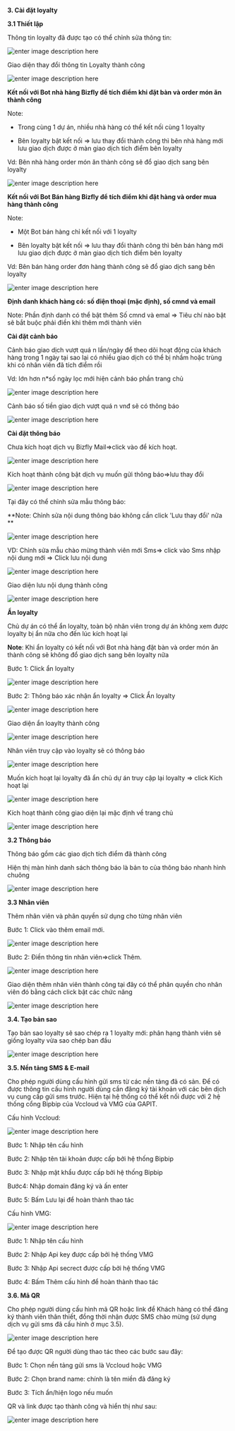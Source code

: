 **3. Cài đặt loyalty**

**3.1 Thiết lập**

Thông tin loyalty đã được tạo có thể chỉnh sửa thông tin: 

![enter image description here](https://static8.muarecdn.com/original/muare/images/2020/06/22/5641549_screenshot-1.png)

Giao diện thay đổi thông tin Loyalty thành công

![enter image description here](https://chatbizfly.mediacdn.vn/2023/02/17/chatbot/img_l6jpg1676620532.jpg)

**Kết nối với Bot nhà hàng Bizfly để tích điểm khi đặt bàn và order món ăn thành công**

Note:

-   Trong cùng 1 dự án, nhiều nhà hàng có thể kết nối cùng 1 loyalty
    
-   Bên loyalty bật kết nối => lưu thay đổi thành công thì bên nhà hàng mới lưu giao dịch được ở màn giao dịch tích điểm bên loyalty
    
Vd: Bên nhà hàng order món ăn thành công sẽ đổ giao dịch sang bên loyalty

![enter image description here](https://static8.muarecdn.com/original/muare/images/2020/05/25/5609890_screenshot-70.png)

**Kết nối với Bot Bán hàng Bizfly để tích điểm khi đặt hàng và order mua hàng thành công**

Note:

-   Một Bot bán hàng chỉ kết nối với 1 loyalty
    
-   Bên loyalty bật kết nối => lưu thay đổi thành công thì bên bán hàng mới lưu giao dịch được ở màn giao dịch tích điểm bên loyalty
    
Vd: Bên bán hàng order đơn hàng thành công sẽ đổ giao dịch sang bên loyalty

![enter image description here](https://static8.muarecdn.com/original/muare/images/2020/06/23/5642540_screenshot-2.png)

**Định danh khách hàng có: số điện thoại (mặc định), số cmnd và email**

Note: Phần định danh có thể bật thêm Số cmnd và emal => Tiêu chí nào bật sẽ bắt buộc phải điền khi thêm mới thành viên

**Cài đặt cảnh báo**

Cảnh báo giao dịch vượt quá n lần/ngày để theo dõi hoạt động của khách hàng trong 1 ngày tại sao lại có nhiều giao dịch có thể bị nhầm hoặc trùng khi có nhân viên đã tích điểm rồi

Vd: lớn hơn n*số ngày lọc mới hiện cảnh báo phần trang chủ

![enter image description here](https://chatbizfly.mediacdn.vn/2023/02/17/chatbot/img_l7jpg1676620586.jpg)

Cảnh báo số tiền giao dịch vượt quá n vnđ sẽ có thông báo

![enter image description here](https://static8.muarecdn.com/original/muare/images/2020/05/16/5600926_photo-2020-05-16-11-34-40.jpg)

**Cài đặt thông báo**

Chưa kích hoạt dịch vụ Bizfly Mail=>click vào để kích hoạt.

![enter image description here](https://static8.muarecdn.com/original/muare/images/2020/05/16/5600951_4.png)

Kích hoạt thành công bật dịch vụ muốn gửi thông báo=>lưu thay đổi

![enter image description here](https://static8.muarecdn.com/original/muare/images/2020/05/26/5610655_screenshot-78.png)

Tại đây có thể chỉnh sửa mẫu thông báo:

**Note: Chỉnh sửa nội dung thông báo không cần click 'Lưu thay đổi' nữa **

![enter image description here](https://static8.muarecdn.com/original/muare/images/2020/05/25/5609541_screenshot-56.png)

VD: Chỉnh sửa mẫu chào mừng thành viên mới Sms=> click vào Sms nhập nội dung mới => Click lưu nội dung

![enter image description here](https://static8.muarecdn.com/original/muare/images/2020/05/25/5609605_screenshot-57.png)

Giao diện lưu nội dụng thành công

![enter image description here](https://chatbizfly.mediacdn.vn/2023/02/17/chatbot/img_l8jpg1676620634.jpg)

**Ẩn loyalty**

Chủ dự án có thể ẩn loyalty, toàn bộ nhân viên trong dự án không xem được loyalty bị ẩn nữa cho đến lúc kích hoạt lại

**Note**: Khi ẩn loyalty có kết nối với Bot nhà hàng đặt bàn và order món ăn thành công sẽ không đổ giao dịch sang bên loyalty nữa

Bước 1: Click ẩn loyalty

![enter image description here](https://static8.muarecdn.com/original/muare/images/2020/05/26/5610616_screenshot-71.png)

Bước 2: Thông báo xác nhận ẩn loyalty => Click Ẩn loyalty

![enter image description here](https://static8.muarecdn.com/original/muare/images/2020/05/26/5610617_screenshot-72.png)

Giao diện ẩn loaylty thành công

![enter image description here](https://static8.muarecdn.com/original/muare/images/2020/05/26/5610626_screenshot-73.png)

Nhân viên truy cập vào loyalty sẽ có thông báo

![enter image description here](https://static8.muarecdn.com/original/muare/images/2020/05/26/5610637_screenshot-75.png)

Muốn kích hoạt lại loyalty đã ẩn chủ dự án truy cập lại loyalty => click Kích hoạt lại

![enter image description here](https://static8.muarecdn.com/original/muare/images/2020/05/26/5610644_screenshot-76.png)

Kích hoạt thành công giao diện lại mặc định về trang chủ

![enter image description here](https://static8.muarecdn.com/original/muare/images/2020/05/26/5610648_screenshot-77.png)

**3.2 Thông báo**

Thông báo gồm các giao dịch tích điểm đã thành công

Hiện thị màn hình danh sách thông báo là bản to của thông báo nhanh hình chuông

![enter image description here](https://static8.muarecdn.com/original/muare/images/2020/05/16/5600981_7.png)

**3.3 Nhân viên**

Thêm nhân viên và phân quyền sử dụng cho từng nhân viên

Bước 1: Click vào thêm email mới.

![enter image description here](https://static8.muarecdn.com/original/muare/images/2020/05/16/5600987_9.png)

Bước 2: Điền thông tin nhân viên=>click Thêm.

![enter image description here](https://static8.muarecdn.com/original/muare/images/2020/05/16/5600996_11.png)

Giao diện thêm nhân viên thành công tại đây có thể phân quyền cho nhân viên đó bằng cách click bật các chức năng

![enter image description here](https://static8.muarecdn.com/original/muare/images/2020/05/25/5609642_screenshot-59.png)

**3.4. Tạo bản sao**

Tạo bản sao loyalty sẽ sao chép ra 1 loyalty mới: phân hạng thành viên sẽ giống loyalty vừa sao chép ban đầu

![enter image description here](https://chatbizfly.mediacdn.vn/2023/02/17/chatbot/img_l5jpg1676620302.jpg)

**3.5. Nền tảng SMS & E-mail**

Cho phép người dùng cấu hình gửi sms từ các nền tảng đã có sản. Để có được thông tin cấu hình người dùng cần đăng ký tài khoản với các bên dịch vụ cung cấp gửi sms trước. Hiện tại hệ thống có thể kết nối được với 2 hệ thống cổng Bipbip của Vccloud và VMG của GAPIT.

Cấu hình Vccloud:

![enter image description here](https://chatbizfly.mediacdn.vn/2023/02/17/chatbot/img_loyalty1jpg1676619230.jpg)

Bước 1: Nhập tên cấu hình 

Bước 2: Nhập tên tài khoản được cấp bởi hệ    thống Bipbip 

Bước 3: Nhập mật khẩu được cấp bởi hệ thống Bipbip 

Bước4: Nhập domain đăng ký và ấn enter 

Bước 5: Bấm Lưu lại để hoàn thành thao tác

Cấu hình VMG:

![enter image description here](https://chatbizfly.mediacdn.vn/2023/02/17/chatbot/img_loyalty2jpg1676619316.jpg)

Bước 1: Nhập tên cấu hình

Bước 2: Nhập Api key được cấp bởi hệ thống VMG

Bước 3: Nhập Api secrect được cấp bởi hệ thống VMG

Bước 4: Bấm Thêm cấu hình để hoàn thành thao tác

**3.6. Mã QR**

Cho phép người dùng cấu hình mã QR hoặc link để Khách hàng có thể đăng ký thành viên thân thiết, đồng thời nhận được SMS chào mừng (sử dụng dịch vụ gửi sms đã cấu hình ở mục 3.5). 

![enter image description here](https://chatbizfly.mediacdn.vn/2023/02/17/chatbot/img_l3jpg1676619647.jpg)

Để tạo được QR người dùng thao tác theo các bước sau đây:

Bước 1: Chọn nền tảng gửi sms là Vccloud hoặc VMG 

Bước 2:  Chọn brand name: chính là tên miền đã đăng ký 

Bước 3: Tích ẩn/hiện logo nếu muốn 

QR và link được tạo thành công và hiển thị như sau:

![enter image description here](https://chatbizfly.mediacdn.vn/2023/02/17/chatbot/img_l4jpg1676620235.jpg)


